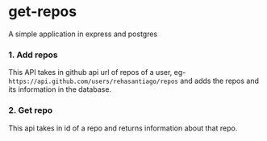 # get-repos
A simple application in express and postgres<br/>

### 1. Add repos <br/>
This API takes in github api url of repos of a user, eg-`https://api.github.com/users/rehasantiago/repos` and adds the repos and its information in the database.

### 2. Get repo <br/>
This api takes in id of a repo and returns information about that repo.
